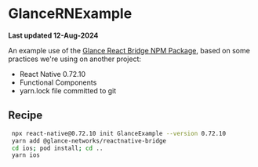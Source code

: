 # GlanceRNExample

**Last updated 12-Aug-2024**

An example use of the [Glance React Bridge NPM Package](https://www.npmjs.com/package/@glance-networks/reactnative-bridge), based on some practices we're using on another project:

- React Native 0.72.10
- Functional Components
- yarn.lock file committed to git

## Recipe

```sh
 npx react-native@0.72.10 init GlanceExample --version 0.72.10
 yarn add @glance-networks/reactnative-bridge
 cd ios; pod install; cd ..
 yarn ios
```
